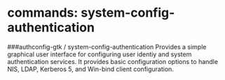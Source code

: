 # commands: system-config-authentication

###authconfig-gtk / system-config-authentication
Provides a simple graphical user interface for configuring user identiy and
system authentication services.  It provides basic configuration options to 
handle NIS, LDAP, Kerberos 5, and Win-bind client configuration.
